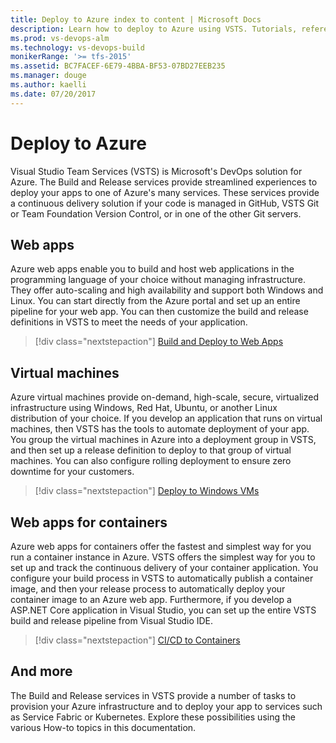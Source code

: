```yaml
---
title: Deploy to Azure index to content | Microsoft Docs    
description: Learn how to deploy to Azure using VSTS. Tutorials, references, and other documentation.  
ms.prod: vs-devops-alm
ms.technology: vs-devops-build
monikerRange: '>= tfs-2015'
ms.assetid: BC7FACEF-6E79-4BBA-BF53-07BD27EEB235  
ms.manager: douge
ms.author: kaelli
ms.date: 07/20/2017
---
```


# Deploy to Azure

Visual Studio Team Services (VSTS) is Microsoft's DevOps solution for Azure. The Build and Release services provide streamlined experiences to deploy your apps to one of Azure's many services. These services provide a continuous delivery solution if your code is managed in GitHub, VSTS Git or Team Foundation Version Control, or in one of the other Git servers.

## Web apps

Azure web apps enable you to build and host web applications in the programming language of your choice without managing infrastructure. They offer auto-scaling and high availability and support both Windows and Linux. You can start directly from the Azure portal and set up an entire pipeline for your web app. You can then customize the build and release definitions in VSTS to meet the needs of your application.

> [!div class="nextstepaction"]
> [Build and Deploy to Web Apps](apps/cd/azure/aspnet-core-to-azure-webapp.md)

## Virtual machines

Azure virtual machines provide on-demand, high-scale, secure, virtualized infrastructure using Windows, Red Hat, Ubuntu, or another Linux distribution of your choice. If you develop an application that runs on virtual machines, then VSTS has the tools to automate deployment of your app. You group the virtual machines in Azure into a deployment group in VSTS, and then set up a release definition to deploy to that group of virtual machines. You can also configure rolling deployment to ensure zero downtime for your customers.

> [!div class="nextstepaction"]
> [Deploy to Windows VMs](apps/cd/deploy-webdeploy-iis-deploygroups.md)

## Web apps for containers

Azure web apps for containers offer the fastest and simplest way for you run a container instance in Azure. VSTS offers the simplest way for you to set up and track the continuous delivery of your container application. You configure your build process in VSTS to automatically publish a container image, and then your release process to automatically deploy your container image to an Azure web app. Furthermore, if you develop a ASP.NET Core application in Visual Studio, you can set up the entire VSTS build and release pipeline from Visual Studio IDE.

> [!div class="nextstepaction"]
> [CI/CD to Containers](apps/cd/deploy-docker-webapp.md)

## And more

The Build and Release services in VSTS provide a number of tasks to provision your Azure infrastructure and to deploy your app to services such as Service Fabric or Kubernetes. Explore these possibilities using the various How-to topics in this documentation.
